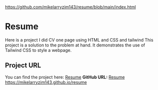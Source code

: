 
https://github.com/mikelarryzim143/resume/blob/main/index.html

# Resume
Here is a project I did CV one page using HTML and CSS and tailwind
This project is a solution to the problem at hand. It demonstrates the use of Tailwind CSS to style a webpage.

## Project URL

You can find the project here: [Resume](https://github.com/mikelarryzim143/resume)
**GitHub URL:** [Resume](https://github.com/mikelarryzim143/resume)
https://mikelarryzim143.github.io/resume

